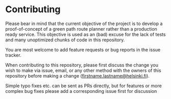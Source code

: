 # Contributing

Please bear in mind that the current objective of the project is to develop a proof-of-concept of a green path route planner rather than a production ready service. This objective is used as an (bad) excuse for the lack of tests and many unoptimized chunks of code in this repository.

You are most welcome to add feature requests or bug reports in the issue tracker.

When contributing to this repository, please first discuss the change you wish to make via issue,
email, or any other method with the owners of this repository before making a change (firstname.lastname@helsinki.fi). 

Simple typo fixes etc. can be sent as PRs directly, but for features or more complex bug fixes please add a corresponding issue first for discussion